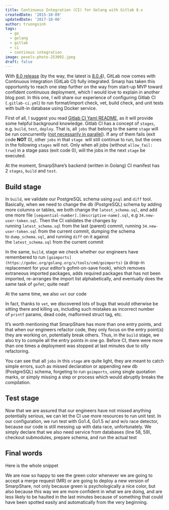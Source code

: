 ```yaml
---
title: Continuous Integration (CI) for Golang with Gitlab 8.x
createdDate: '2015-10-09'
updatedDate: '2017-10-06'
author: truongsinh
tags:
  - go
  - golang
  - gitlab
  - ci
  - continous integration
image: pexels-photo-253092.jpeg
draft: false
---
```


With [8.0 release](https://about.gitlab.com/2015/09/22/gitlab-8-0-released/) (by the way, the latest is [8.0.4](https://about.gitlab.com/2015/10/06/gitlab-8-dot-0-dot-4-released/)), GitLab now comes with Continuous Integration (GitLab CI) fully integrated. Smarp has taken this opportunity to reach one step further on the way from start-up MVP toward confident continuous deployment, which I would love to explain in another blog post. In this one, I will share our experience of configuring Gitlab CI (`.gitlab-ci.yml`) to run format/import check, vet, build check, and unit tests with built-in database using Docker service.

First of all, I suggest you read [Gitlab CI Yaml README](http://doc.gitlab.com/ci/yaml/README.html), as it will provide some helpful background knowledge. Gitlab CI has a concept of `stages`, e.g. `build`, `test`, `deploy`. That is, all `jobs` that belong to the same `stage` will be run concurrently ([not necessarily in parallel](http://blog.golang.org/concurrency-is-not-parallelism)). If any of them fails (exit code **NOT** 0), other `jobs` in that `stage`  will still continue to run, but the ones in the following `stages` will not. Only when all jobs (without `allow_fail: true`) in a stage pass (exit code 0), will the jobs in the next `stage` be executed.

At the moment, SmarpShare’s backend (written in Golang) CI manifest has 2 `stages`, `build` and `test`.

## Build stage

In `build`, we validate our PostgreSQL schema using `psql` and `diff` tool. Basically, when we need to change the db (PostgreSQL) schema by adding more columns or tables, we both change the `latest_schema.sql`, and add one more file `[sequential-number].[descriptive-name].sql`, e.g `34.new-user-token.sql`. Then the CI validates the changes by running `latest_schema.sql` from the last (parent) commit, running `34.new-user-token.sql` from the current commit, dumping the schema to `dump_schema.sql`, and running `diff` on it against the `latest_schema.sql` from the current commit  

In the same, `build`, stage we check whether our engineers have remembered to run `[goimports](https://godoc.org/golang.org/x/tools/cmd/goimports)` (a drop-in replacement for your editor’s gofmt-on-save hook), which removes extraneous imported packages, adds required packages that has not been imported, re-arranges the import list alphabetically, and eventually does the same task of `gofmt`; quite neat!  

At the same time, we also `vet` our code  

In fact, thanks to `vet`, we discovered lots of bugs that would otherwise be sitting there and killing us, including such mistakes as incorrect number of `printf` params, dead code, malformed struct tag, etc.  

It’s worth mentioning that SmarpShare has more than one entry points, and that when our engineers refactor code, they only focus on the entry point(s) they are working on, potentially break others. Thus, in the `build` stage, we also try to compile all the entry points in one go. Before CI, there were more than one times a deployment was stopped at last minutes due to silly refactoring.  

You can see that all `jobs` in this `stage` are quite light, they are meant to catch simple errors, such as missed declaration or appending new db (PostgreSQL) schema, forgeting to run `goimports`, using single quotation marks, or simply missing a step or process which would abruptly breaks the compilation.

## Test stage

Now that we are assured that our engineers have not missed anything potentially serious, we can let the CI use more resources to run unit test. In our configuration, we run test with Go1.4, Go1.5 w/ and w/o race detector, because our code is still messing up with data race, unfortunately. We simply declare that we also need service from databases (line 58, 59), checkout submodules, prepare schema, and run the actual test  

## Final words

Here is the whole snippet  

We are now so happy to see the green color whenever we are going to accept a merge request (MR) or are going to deploy a new version of SmarpShare, not only because green is psychologically a nice color, but also because this way we are more confident in what we are doing, and are less likely to be haulted in the last minutes because of something that could have been spotted easily and automatically from the very beginning.
